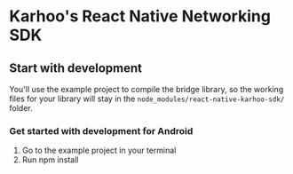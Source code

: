 # Karhoo's React Native Networking SDK

## Start with development

You'll use the example project to compile the bridge library, so the working files for your library will stay in the `node_modules/react-native-karhoo-sdk/` folder.

### Get started with development for Android

1. Go to the example project in your terminal
2. Run npm install
